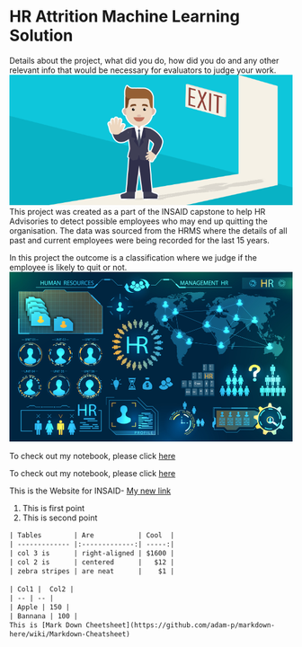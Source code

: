 # HR Attrition Machine Learning Solution

Details about the project, what did you do, how did you do and any other relevant info that would be necessary for evaluators to judge your work. 
![enter image description here](https://github.com/Kiren-Kumar/hr-employee-attrition/blob/main/Attrtion.png?raw=true)
This project was created as a part of the INSAID capstone to help HR Advisories to detect possible employees who may end up quitting the organisation. The data was sourced from the HRMS where the details of all past and current employees were being recorded for the last 15 years.

In this project the outcome is a classification where we judge if the employee is likely to quit or not.
![enter image description here](https://github.com/Kiren-Kumar/hr-employee-attrition/blob/main/hr-analytics-10.jpg?raw=true)

To check out my notebook, please click [here](https://github.com/Kiren-Kumar/hr-employee-attrition)



To check out my notebook, please click [here](https://github.com/Kiren-Kumar/hr-employee-attrition/blob/main/HR_Analytics.ipynb)

This is the Website for INSAID- [My new link](https://www.insaid.co/)

 1. This is first point
 2. This is second point
 ```
| Tables        | Are           | Cool  |
| ------------- |:-------------:| -----:|
| col 3 is      | right-aligned | $1600 |
| col 2 is      | centered      |   $12 |
| zebra stripes | are neat      |    $1 |

 | Col1 |  Col2 |
 | -- | -- |
 | Apple | 150 |
 | Bannana | 100 |
This is [Mark Down Cheetsheet](https://github.com/adam-p/markdown-here/wiki/Markdown-Cheatsheet)
